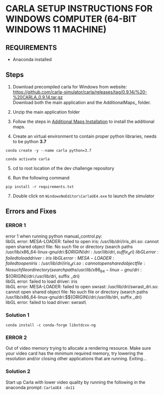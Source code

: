 # CARLA SETUP INSTRUCTIONS FOR WINDOWS COMPUTER (64-BIT WINDOWS 11 MACHINE)

## REQUIREMENTS
- Anaconda installed

## Steps
1. Download precompiled carla for Windows from website: 
https://github.com/carla-simulator/carla/releases/tag/0.9.14/%20-%20CARLA_0.9.14.tar.gz  
Download both the main application and the AdditionalMaps_ folder.  

2. Unzip the main application folder

3. Follow the steps in [Additional Maps Installation](https://carla.readthedocs.io/en/latest/start_quickstart/#import-additional-assets) to install the additional maps.  

4. Create an virtual environment to contain proper python libraries, needs to be python **3.7**

`conda create -y --name carla python=3.7` 

`conda activate carla`

5. cd to root location of the dev challenge repository

6. Run the following command

`pip install -r requirements.txt`

7. Double click on `WindowsNoEditor\CarlaUE4.exe` to launch the simulator

## Errors and Fixes

### ERROR 1
error 1 when running python manual_control.py:\
libGL error: MESA-LOADER: failed to open iris: /usr/lib/dri/iris_dri.so: cannot open shared object file: No such file or directory (search paths /usr/lib/x86_64-linux-gnu/dri:\$${ORIGIN}/dri:/usr/lib/dri, suffix _dri)\
libGL error: failed to load driver: iris\
libGL error: MESA-LOADER: failed to open iris: /usr/lib/dri/iris_dri.so: cannot open shared object file: No such file or directory (search paths /usr/lib/x86_64-linux-gnu/dri:\$${ORIGIN}/dri:/usr/lib/dri, suffix _dri)\
libGL error: failed to load driver: iris\
libGL error: MESA-LOADER: failed to open swrast: /usr/lib/dri/swrast_dri.so: cannot open shared object file: No such file or directory (search paths /usr/lib/x86_64-linux-gnu/dri:\$${ORIGIN}/dri:/usr/lib/dri, suffix _dri)\
libGL error: failed to load driver: swrast\

### Solution 1
`conda install -c conda-forge libstdcxx-ng`

### ERROR 2
Out of video memory trying to allocate a rendering resource. Make sure your video card has the minimum required memory, try lowering the resolution and/or closing other applications that are running. Exiting...

### Solution 2
Start up Carla with lower video quality by running the following in the anaconda prompt:
`CarlaUE4 -dx11`

